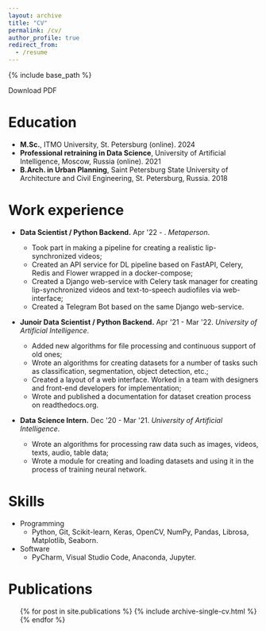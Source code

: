 ```yaml
---
layout: archive
title: "CV"
permalink: /cv/
author_profile: true
redirect_from:
  - /resume
---
```


{% include base_path %}

Download PDF

Education
======
* **M.Sc.**, ITMO University, St. Petersburg (online). 2024
* **Professional retraining in Data Science**, University of Artificial Intelligence, Moscow, Russia (online). 2021
* **B.Arch. in Urban Planning**, Saint Petersburg State University of Architecture and Civil Engineering, St. Petersburg, Russia. 2018

Work experience
======
* **Data Scientist / Python Backend.** Apr '22 - . *Metaperson*.
  * Took part in making a pipeline for creating a realistic lip-synchronized videos;
  * Created an API service for DL pipeline based on FastAPI, Celery, Redis and Flower wrapped in a docker-compose;
  * Created a Django web-service with Celery task manager for creating lip-synchronized videos and text-to-speech audiofiles via web-interface;
  * Created a Telegram Bot based on the same Django web-service.
* **Junoir Data Scientist / Python Backend.** Apr '21 - Mar '22. *University of Artificial Intelligence*.
  * Added new algorithms for file processing and continuous support of old ones;
  * Wrote an algorithms for creating datasets for a number of tasks such as classification, segmentation, object detection, etc.;
  * Created a layout of a web interface. Worked in a team with designers and front-end developers for implementation;
  * Wrote and published a documentation for dataset creation process on readthedocs.org.

* **Data Science Intern.** Dec '20 - Mar '21. *University of Artificial Intelligence*.
  * Wrote an algorithms for processing raw data such as images, videos, texts, audio, table data;
  * Wrote a module for creating and loading datasets and using it in the process of training neural network.
  
Skills
======
* Programming
  * Python, Git, Scikit-learn, Keras, OpenCV, NumPy, Pandas, Librosa, Matplotlib, Seaborn. 
* Software
  * PyCharm, Visual Studio Code, Anaconda, Jupyter.
  
Publications
======
  <ul>{% for post in site.publications %}
    {% include archive-single-cv.html %}
  {% endfor %}</ul>
